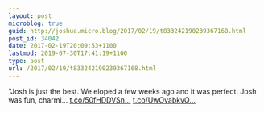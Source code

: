 ```yaml
---
layout: post
microblog: true
guid: http://joshua.micro.blog/2017/02/19/t833242190239367168.html
post_id: 34042
date: 2017-02-19T20:09:53+1100
lastmod: 2019-07-30T17:41:19+1100
type: post
url: /2017/02/19/t833242190239367168.html
---
```

"Josh is just the best. We eloped a few weeks ago and it was perfect. Josh was fun, charmi… [t.co/50fHDDVSn...](https://t.co/50fHDDVSnS) [t.co/UwOvabkvQ...](https://t.co/UwOvabkvQI)

